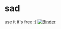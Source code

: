 # sad

use it it's free :( [![Binder](https://mybinder.org/badge_logo.svg)](https://mybinder.org/v2/gh/Aryan5567/sad/main)
